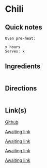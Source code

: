 # Chili

## Quick notes 
```
Oven pre-heat:

x hours
Serves: x
```

## Ingredients
```

```


## Directions
```

```


## Link(s)
[Github](https://github.com/LarryMad/recipes/blob/master/chili-recipe.txt)

[Awaiting link](url)

[Awaiting link](url)

[Awaiting link](url)

[Awaiting link](url)
